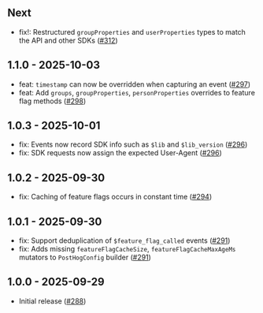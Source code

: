 ## Next

- fix!: Restructured `groupProperties` and `userProperties` types to match the API and other SDKs ([#312](https://github.com/PostHog/posthog-android/pull/312))

## 1.1.0 - 2025-10-03

- feat: `timestamp` can now be overridden when capturing an event ([#297](https://github.com/PostHog/posthog-android/issues/297))
- feat: Add `groups`, `groupProperties`, `personProperties` overrides to feature flag methods ([#298](https://github.com/PostHog/posthog-android/issues/298))

## 1.0.3 - 2025-10-01

- fix: Events now record SDK info such as `$lib` and `$lib_version` ([#296](https://github.com/PostHog/posthog-android/pull/296))
- fix: SDK requests now assign the expected User-Agent ([#296](https://github.com/PostHog/posthog-android/pull/296))

## 1.0.2 - 2025-09-30

- fix: Caching of feature flags occurs in constant time ([#294](https://github.com/PostHog/posthog-android/pull/294))

## 1.0.1 - 2025-09-30

- fix: Support deduplication of `$feature_flag_called` events ([#291](https://github.com/PostHog/posthog-android/pull/291))
- fix: Adds missing `featureFlagCacheSize`, `featureFlagCacheMaxAgeMs` mutators to `PostHogConfig` builder ([#291](https://github.com/PostHog/posthog-android/pull/291))

## 1.0.0 - 2025-09-29

- Initial release ([#288](https://github.com/PostHog/posthog-android/pull/288))
